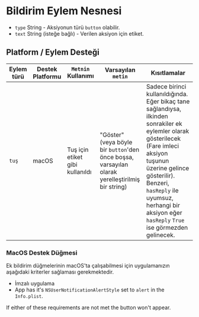 # Bildirim Eylem Nesnesi

* `type` String - Aksiyonun türü `button` olabilir.
* `text` String (isteğe bağlı) - Verilen aksiyon için etiket.

## Platform / Eylem Desteği

| Eylem türü | Destek Platformu | `Metnin` Kullanımı              | Varsayılan `metin`                                                                               | Kısıtlamalar                                                                                                                                                                                                                                                                     |
| ---------- | ---------------- | ------------------------------- | ------------------------------------------------------------------------------------------------ | -------------------------------------------------------------------------------------------------------------------------------------------------------------------------------------------------------------------------------------------------------------------------------- |
| `tuş`      | macOS            | Tuş için etiket gibi kullanıldı | "Göster" (veya böyle bir `button`'den önce boşsa, varsayılan olarak yerelleştirilmiş bir string) | Sadece birinci kullanıldığında. Eğer bikaç tane sağlandıysa, ilkinden sonrakiler ek eylemler olarak gösterilecek (Fare imleci aksiyon tuşunun üzerine gelince gösterilir). Benzeri, `hasReply` ile uyumsuz, herhangi bir aksiyon eğer `hasReply` `True` ise görmezden gelinecek. |

### MacOS Destek Düğmesi

Ek bildirim düğmelerinin macOS'ta çalışabilmesi için uygulamanızın aşağıdaki kriterler sağlaması gerekmektedir.

* İmzalı uygulama
* App has it's `NSUserNotificationAlertStyle` set to `alert` in the `Info.plist`.

If either of these requirements are not met the button won't appear.